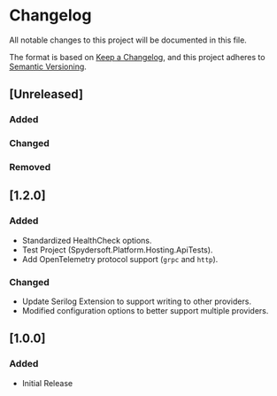 # Changelog

All notable changes to this project will be documented in this file.

The format is based on [Keep a Changelog](https://keepachangelog.com/en/1.1.0/),
and this project adheres to [Semantic Versioning](https://semver.org/spec/v2.0.0.html).

## [Unreleased]

### Added

### Changed

### Removed

## [1.2.0]

### Added

* Standardized HealthCheck options.
* Test Project (Spydersoft.Platform.Hosting.ApiTests).
* Add OpenTelemetry protocol support (`grpc` and `http`).

### Changed

* Update Serilog Extension to support writing to other providers.
* Modified configuration options to better support multiple providers.

## [1.0.0]

### Added

* Initial Release
